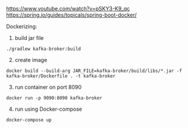 https://www.youtube.com/watch?v=pSKY3-K9_qc
https://spring.io/guides/topicals/spring-boot-docker/

Dockerizing:
1. build jar file
```
./gradlew kafka-broker:build
```
2. create image
```
docker build --build-arg JAR_FILE=kafka-broker/build/libs/*.jar -f kafka-broker/Dockerfile . -t kafka-broker
```
3. run container on port 8090
```
docker run -p 9090:8090 kafka-broker
```
4. run using Docker-compose
```
docker-compose up
```